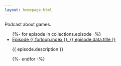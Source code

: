```yaml
---
layout: homepage.html
---
```


Podcast about games.

<ul>
{%- for episode in collections.episode -%}
  <li>
    <a href="{{ episode.url }}">
      Episode {{ forloop.index }}: {{ episode.data.title }}
    </a>
    <p>{{ episode.description }}</p>
  </li>
{%- endfor -%}
</ul>
